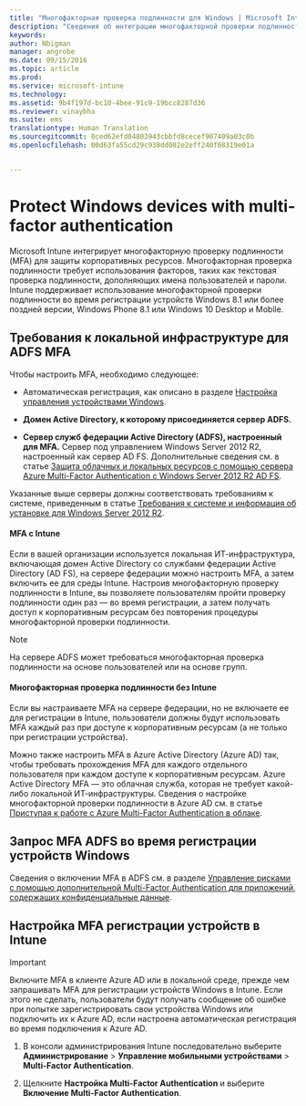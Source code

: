 ```yaml
---
title: "Многофакторная проверка подлинности для Windows | Microsoft Intune"
description: "Сведения об интеграции многофакторной проверки подлинности (MFA) в Intune для защиты корпоративных ресурсов."
keywords: 
author: Nbigman
manager: angrobe
ms.date: 09/15/2016
ms.topic: article
ms.prod: 
ms.service: microsoft-intune
ms.technology: 
ms.assetid: 9b4f197d-bc10-4bee-91c9-19bcc8287d36
ms.reviewer: vinaybha
ms.suite: ems
translationtype: Human Translation
ms.sourcegitcommit: 0ced62efd04803943cbbfd8cecef907409a03c0b
ms.openlocfilehash: 00d63fa55cd29c938dd082e2eff240f08319e01a


---
```


# Protect Windows devices with multi-factor authentication
Microsoft Intune интегрирует многофакторную проверку подлинности (MFA) для защиты корпоративных ресурсов. Многофакторная проверка подлинности требует использования факторов, таких как текстовая проверка подлинности, дополняющих имена пользователей и пароли. Intune поддерживает использование многофакторной проверки подлинности во время регистрации устройств Windows 8.1 или более поздней версии, Windows Phone 8.1 или Windows 10 Desktop и Mobile.

## Требования к локальной инфраструктуре для ADFS MFA
Чтобы настроить MFA, необходимо следующее:

-   Автоматическая регистрация, как описано в разделе [Настройка управления устройствами Windows](set-up-windows-device-management-with-microsoft-intune.md).
-   **Домен Active Directory, к которому присоединяется сервер ADFS.**

-   **Сервер служб федерации Active Directory (ADFS), настроенный для MFA.** Сервер под управлением Windows Server 2012 R2, настроенный как сервер AD FS. Дополнительные сведения см. в статье [Защита облачных и локальных ресурсов с помощью сервера Azure Multi-Factor Authentication с Windows Server 2012 R2 AD FS](https://azure.microsoft.com/en-us/documentation/articles/multi-factor-authentication-get-started-adfs-w2k12/).

Указанные выше серверы должны соответствовать требованиям к системе, приведенным в статье [Требования к системе и информация об установке для Windows Server 2012 R2](http://technet.microsoft.com/library/dn303418.aspx).

 


#### MFA с Intune
Если в вашей организации используется локальная ИТ-инфраструктура, включающая домен Active Directory со службами федерации Active Directory (AD FS), на сервере федерации можно настроить MFA, а затем включить ее для среды Intune. Настроив многофакторную проверку подлинности в Intune, вы позволяете пользователям пройти проверку подлинности один раз — во время регистрации, а затем получать доступ к корпоративным ресурсам без повторения процедуры многофакторной проверки подлинности.

>[!NOTE]
>На сервере ADFS может требоваться многофакторная проверка подлинности на основе пользователей или на основе групп.  

#### Многофакторная проверка подлинности без Intune
Если вы настраиваете MFA на сервере федерации, но не включаете ее для регистрации в Intune, пользователи должны будут использовать MFA каждый раз при доступе к корпоративным ресурсам (а не только при регистрации устройства).

Можно также настроить MFA в Azure Active Directory (Azure AD) так, чтобы требовать прохождения MFA для каждого отдельного пользователя при каждом доступе к корпоративным ресурсам. Azure Active Directory MFA — это облачная служба, которая не требует какой-либо локальной ИТ-инфраструктуры. Сведения о настройке многофакторной проверки подлинности в Azure AD см. в статье [Приступая к работе с Azure Multi-Factor Authentication в облаке](https://azure.microsoft.com/en-us/documentation/articles/multi-factor-authentication-get-started-cloud/).

## Запрос MFA ADFS во время регистрации устройств Windows
Сведения о включении MFA в ADFS см. в разделе [Управление рисками с помощью дополнительной Multi-Factor Authentication для приложений, содержащих конфиденциальные данные](http://technet.microsoft.com/library/dn280949.aspx).

## Настройка MFA регистрации устройств в Intune
>[!Important]  
>Включите MFA в клиенте Azure AD или в локальной среде, прежде чем запрашивать MFA для регистрации устройств Windows в Intune. Если этого не сделать, пользователи будут получать сообщение об ошибке при попытке зарегистрировать свои устройства Windows или подключить их к Azure AD, если настроена автоматическая регистрация во время подключения к Azure AD.

1.  В консоли администрирования Intune последовательно выберите **Администрирование** &gt; **Управление мобильными устройствами** &gt; **Multi-Factor Authentication**.

2.  Щелкните **Настройка Multi-Factor Authentication** и выберите **Включение Multi-Factor Authentication**.



<!--HONumber=Sep16_HO3-->


